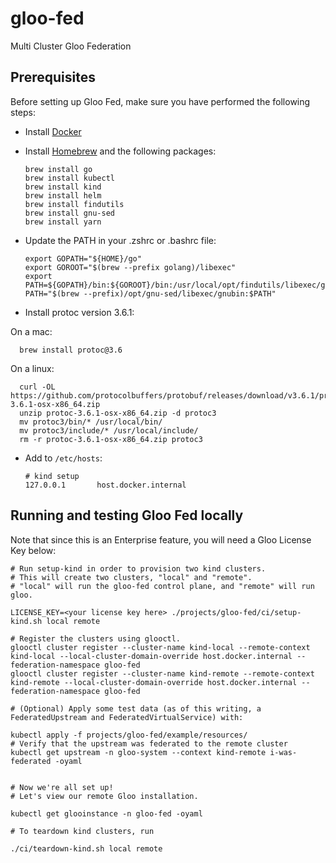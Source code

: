 # gloo-fed
Multi Cluster Gloo Federation

## Prerequisites

Before setting up Gloo Fed, make sure you have performed the following steps:

* Install [Docker](https://docs.docker.com/docker-for-mac/install/)
* Install [Homebrew](https://brew.sh/) and the following packages:

      brew install go
      brew install kubectl
      brew install kind
      brew install helm
      brew install findutils
      brew install gnu-sed
      brew install yarn

* Update the PATH in your .zshrc or .bashrc file:

      export GOPATH="${HOME}/go"
      export GOROOT="$(brew --prefix golang)/libexec"
      export PATH=${GOPATH}/bin:${GOROOT}/bin:/usr/local/opt/findutils/libexec/gnubin:/usr/local/bin:$PATH
      PATH="$(brew --prefix)/opt/gnu-sed/libexec/gnubin:$PATH"

* Install protoc version 3.6.1:

On a mac:

      brew install protoc@3.6

On a linux:

      curl -OL https://github.com/protocolbuffers/protobuf/releases/download/v3.6.1/protoc-3.6.1-osx-x86_64.zip
      unzip protoc-3.6.1-osx-x86_64.zip -d protoc3
      mv protoc3/bin/* /usr/local/bin/
      mv protoc3/include/* /usr/local/include/
      rm -r protoc-3.6.1-osx-x86_64.zip protoc3

* Add to `/etc/hosts`:

      # kind setup
      127.0.0.1       host.docker.internal

## Running and testing Gloo Fed locally

Note that since this is an Enterprise feature, you will need a Gloo License Key below:

```shell script
# Run setup-kind in order to provision two kind clusters.
# This will create two clusters, "local" and "remote".
# "local" will run the gloo-fed control plane, and "remote" will run gloo.

LICENSE_KEY=<your license key here> ./projects/gloo-fed/ci/setup-kind.sh local remote

# Register the clusters using glooctl.
glooctl cluster register --cluster-name kind-local --remote-context kind-local --local-cluster-domain-override host.docker.internal --federation-namespace gloo-fed
glooctl cluster register --cluster-name kind-remote --remote-context kind-remote --local-cluster-domain-override host.docker.internal --federation-namespace gloo-fed

# (Optional) Apply some test data (as of this writing, a FederatedUpstream and FederatedVirtualService) with:

kubectl apply -f projects/gloo-fed/example/resources/
# Verify that the upstream was federated to the remote cluster
kubectl get upstream -n gloo-system --context kind-remote i-was-federated -oyaml


# Now we're all set up!
# Let's view our remote Gloo installation.

kubectl get glooinstance -n gloo-fed -oyaml

# To teardown kind clusters, run

./ci/teardown-kind.sh local remote
```
